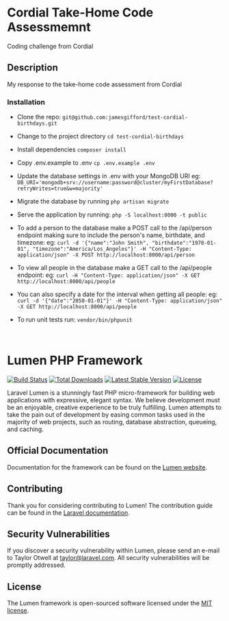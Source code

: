 # Cordial Take-Home Code Assessmemnt

Coding challenge from Cordial

## Description

My response to the take-home code assessment from Cordial

### Installation

* Clone the repo:
`git@github.com:jamesgifford/test-cordial-birthdays.git`

* Change to the project directory
`cd test-cordial-birthdays`

* Install dependencies
`composer install`

* Copy .env.example to .env
`cp .env.example .env`

* Update the database settings in .env with your MongoDB URI
eg: `DB_URI='mongodb+srv://username:password@cluster/myFirstDatabase?retryWrites=true&w=majority'`

* Migrate the database by running
`php artisan migrate`

* Serve the application by running:
`php -S localhost:8000 -t public`

* To add a person to the database make a POST call to the /api/person endpoint making sure to include the person's name, birthdate, and timezone:
eg: `curl -d '{"name":"John Smith", "birthdate":"1970-01-01", "timezone":"America/Los_Angeles"}' -H "Content-Type: application/json" -X POST http://localhost:8000/api/person`

* To view all people in the database make a GET call to the /api/people endpoint:
eg: `curl -H "Content-Type: application/json" -X GET http://localhost:8000/api/people`

* You can also specify a date for the interval when getting all people:
eg: `curl -d '{"date":"2050-01-01"}' -H "Content-Type: application/json" -X GET http://localhost:8000/api/people`

* To run unit tests run:
`vendor/bin/phpunit`

&nbsp;
&nbsp;
&nbsp;
&nbsp;
&nbsp;

# Lumen PHP Framework

[![Build Status](https://travis-ci.org/laravel/lumen-framework.svg)](https://travis-ci.org/laravel/lumen-framework)
[![Total Downloads](https://img.shields.io/packagist/dt/laravel/framework)](https://packagist.org/packages/laravel/lumen-framework)
[![Latest Stable Version](https://img.shields.io/packagist/v/laravel/framework)](https://packagist.org/packages/laravel/lumen-framework)
[![License](https://img.shields.io/packagist/l/laravel/framework)](https://packagist.org/packages/laravel/lumen-framework)

Laravel Lumen is a stunningly fast PHP micro-framework for building web applications with expressive, elegant syntax. We believe development must be an enjoyable, creative experience to be truly fulfilling. Lumen attempts to take the pain out of development by easing common tasks used in the majority of web projects, such as routing, database abstraction, queueing, and caching.

## Official Documentation

Documentation for the framework can be found on the [Lumen website](https://lumen.laravel.com/docs).

## Contributing

Thank you for considering contributing to Lumen! The contribution guide can be found in the [Laravel documentation](https://laravel.com/docs/contributions).

## Security Vulnerabilities

If you discover a security vulnerability within Lumen, please send an e-mail to Taylor Otwell at taylor@laravel.com. All security vulnerabilities will be promptly addressed.

## License

The Lumen framework is open-sourced software licensed under the [MIT license](https://opensource.org/licenses/MIT).

